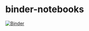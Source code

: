 # binder-notebooks
[![Binder](https://mybinder.org/badge_logo.svg)](https://mybinder.org/v2/gh/zack-wilson/binder-notebooks.git/develop)
